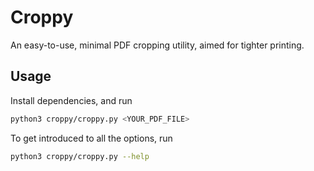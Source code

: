 # Croppy

An easy-to-use, minimal PDF cropping utility, aimed for tighter printing.

## Usage

Install dependencies, and run
```bash
python3 croppy/croppy.py <YOUR_PDF_FILE>
```
To get introduced to all the options, run 
```bash
python3 croppy/croppy.py --help
```

